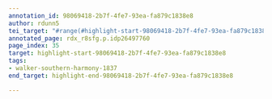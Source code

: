 ```yaml
---
annotation_id: 98069418-2b7f-4fe7-93ea-fa879c1838e8
author: rdunn5
tei_target: "#range(#highlight-start-98069418-2b7f-4fe7-93ea-fa879c1838e8, #highlight-end-98069418-2b7f-4fe7-93ea-fa879c1838e8)"
annotated_page: rdx_r8sfg.p.idp26497760
page_index: 35
target: highlight-start-98069418-2b7f-4fe7-93ea-fa879c1838e8
tags:
- walker-southern-harmony-1837
end_target: highlight-end-98069418-2b7f-4fe7-93ea-fa879c1838e8

---
```

